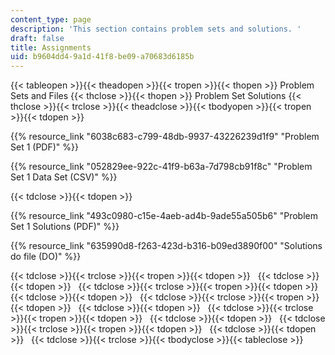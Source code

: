 ```yaml
---
content_type: page
description: 'This section contains problem sets and solutions. '
draft: false
title: Assignments
uid: b9604dd4-9a1d-41f8-be09-a70683d6185b
---
```

{{< tableopen >}}{{< theadopen >}}{{< tropen >}}{{< thopen >}}
Problem Sets and Files
{{< thclose >}}{{< thopen >}}
Problem Set Solutions
{{< thclose >}}{{< trclose >}}{{< theadclose >}}{{< tbodyopen >}}{{< tropen >}}{{< tdopen >}}

{{% resource_link "6038c683-c799-48db-9937-43226239d1f9" "Problem Set 1 (PDF)" %}}

{{% resource_link "052829ee-922c-41f9-b63a-7d798cb91f8c" "Problem Set 1 Data Set (CSV)" %}}

{{< tdclose >}}{{< tdopen >}}

{{% resource_link "493c0980-c15e-4aeb-ad4b-9ade55a505b6" "Problem Set 1 Solutions (PDF)" %}}

{{% resource_link "635990d8-f263-423d-b316-b09ed3890f00" "Solutions do file (DO)" %}}

{{< tdclose >}}{{< trclose >}}{{< tropen >}}{{< tdopen >}}
 
{{< tdclose >}}{{< tdopen >}}
 
{{< tdclose >}}{{< trclose >}}{{< tropen >}}{{< tdopen >}}
 
{{< tdclose >}}{{< tdopen >}}
 
{{< tdclose >}}{{< trclose >}}{{< tropen >}}{{< tdopen >}}
 
{{< tdclose >}}{{< tdopen >}}
 
{{< tdclose >}}{{< trclose >}}{{< tropen >}}{{< tdopen >}}
 
{{< tdclose >}}{{< tdopen >}}
 
{{< tdclose >}}{{< trclose >}}{{< tropen >}}{{< tdopen >}}
 
{{< tdclose >}}{{< tdopen >}}
 
{{< tdclose >}}{{< trclose >}}{{< tbodyclose >}}{{< tableclose >}}